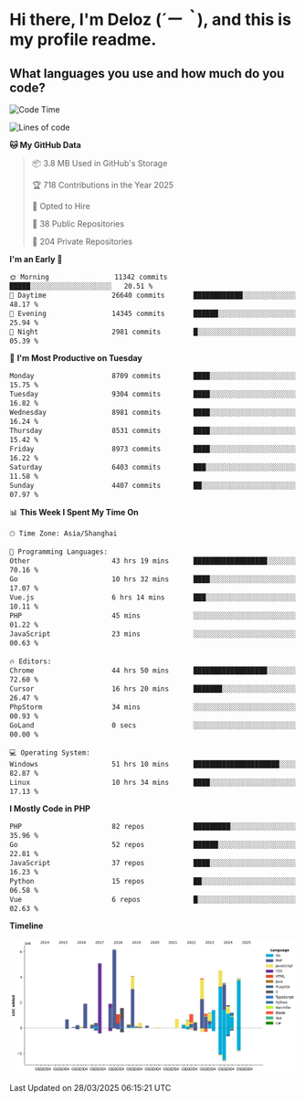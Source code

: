 # **Hi there, I'm Deloz (*´ー｀*), and this is my profile readme.**

## **What languages you use and how much do you code?**

<!--START_SECTION:waka-->
![Code Time](http://img.shields.io/badge/Code%20Time-6%2C014%20hrs%2053%20mins-blue)

![Lines of code](https://img.shields.io/badge/From%20Hello%20World%20I%27ve%20Written-50.1%20million%20lines%20of%20code-blue)

**🐱 My GitHub Data** 

> 📦 3.8 MB Used in GitHub's Storage 
 > 
> 🏆 718 Contributions in the Year 2025
 > 
> 💼 Opted to Hire
 > 
> 📜 38 Public Repositories 
 > 
> 🔑 204 Private Repositories 
 > 
**I'm an Early 🐤** 

```text
🌞 Morning                11342 commits       █████░░░░░░░░░░░░░░░░░░░░   20.51 % 
🌆 Daytime                26640 commits       ████████████░░░░░░░░░░░░░   48.17 % 
🌃 Evening                14345 commits       ██████░░░░░░░░░░░░░░░░░░░   25.94 % 
🌙 Night                  2981 commits        █░░░░░░░░░░░░░░░░░░░░░░░░   05.39 % 
```
📅 **I'm Most Productive on Tuesday** 

```text
Monday                   8709 commits        ████░░░░░░░░░░░░░░░░░░░░░   15.75 % 
Tuesday                  9304 commits        ████░░░░░░░░░░░░░░░░░░░░░   16.82 % 
Wednesday                8981 commits        ████░░░░░░░░░░░░░░░░░░░░░   16.24 % 
Thursday                 8531 commits        ████░░░░░░░░░░░░░░░░░░░░░   15.42 % 
Friday                   8973 commits        ████░░░░░░░░░░░░░░░░░░░░░   16.22 % 
Saturday                 6403 commits        ███░░░░░░░░░░░░░░░░░░░░░░   11.58 % 
Sunday                   4407 commits        ██░░░░░░░░░░░░░░░░░░░░░░░   07.97 % 
```


📊 **This Week I Spent My Time On** 

```text
🕑︎ Time Zone: Asia/Shanghai

💬 Programming Languages: 
Other                    43 hrs 19 mins      ██████████████████░░░░░░░   70.16 % 
Go                       10 hrs 32 mins      ████░░░░░░░░░░░░░░░░░░░░░   17.07 % 
Vue.js                   6 hrs 14 mins       ███░░░░░░░░░░░░░░░░░░░░░░   10.11 % 
PHP                      45 mins             ░░░░░░░░░░░░░░░░░░░░░░░░░   01.22 % 
JavaScript               23 mins             ░░░░░░░░░░░░░░░░░░░░░░░░░   00.63 % 

🔥 Editors: 
Chrome                   44 hrs 50 mins      ██████████████████░░░░░░░   72.60 % 
Cursor                   16 hrs 20 mins      ███████░░░░░░░░░░░░░░░░░░   26.47 % 
PhpStorm                 34 mins             ░░░░░░░░░░░░░░░░░░░░░░░░░   00.93 % 
GoLand                   0 secs              ░░░░░░░░░░░░░░░░░░░░░░░░░   00.00 % 

💻 Operating System: 
Windows                  51 hrs 10 mins      █████████████████████░░░░   82.87 % 
Linux                    10 hrs 34 mins      ████░░░░░░░░░░░░░░░░░░░░░   17.13 % 
```

**I Mostly Code in PHP** 

```text
PHP                      82 repos            █████████░░░░░░░░░░░░░░░░   35.96 % 
Go                       52 repos            ██████░░░░░░░░░░░░░░░░░░░   22.81 % 
JavaScript               37 repos            ████░░░░░░░░░░░░░░░░░░░░░   16.23 % 
Python                   15 repos            ██░░░░░░░░░░░░░░░░░░░░░░░   06.58 % 
Vue                      6 repos             █░░░░░░░░░░░░░░░░░░░░░░░░   02.63 % 
```



**Timeline**

![Lines of Code chart](https://raw.githubusercontent.com/deloz/deloz/main/assets/bar_graph.png)


 Last Updated on 28/03/2025 06:15:21 UTC
<!--END_SECTION:waka-->
